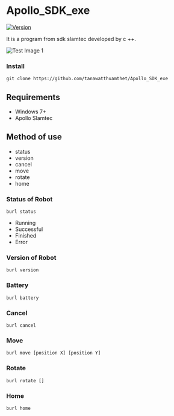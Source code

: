 
# Apollo_SDK_exe
[![Version](https://badge.fury.io/gh/tterb%2FHyde.svg)](https://github.com/tanawatthuamthet)

It is a program from sdk slamtec developed by c ++.

![Test Image 1](https://www.img.in.th/images/64a6d027e2588cf29ceeb3524b0c7c20.png)

### Install
  
```
git clone https://github.com/tanawatthuamthet/Apollo_SDK_exe
```

## Requirements
* Windows 7+
* Apollo Slamtec



## Method of use
* status
* version
* cancel
* move
* rotate
* home

### Status of Robot
   
```
burl status
```

* Running
* Successful
* Finished
* Error

### Version of Robot
   
```
burl version
```

### Battery
   
```
burl battery
```

### Cancel
   
```
burl cancel
```

### Move
   
```
burl move [position X] [position Y]
```

### Rotate
   
```
burl rotate []
```

### Home
   
```
burl home
```

